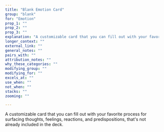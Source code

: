 ```yaml
---
title: "Blank Emotion Card"
group: "blank"
for: "Emotion"
prop_1: ""
prop_2: ""
prop_3: ""
explanation: "A customizable card that you can fill out with your favorite process for surfacing thoughts, feelings, reactions, and predispositions, that\'s not already included in the deck."
longer_context: ""
external_link: ""
general_notes: ""
pairs_with: ""
attribution_notes: ""
why_these_categories: ""
modifying_group: ""
modifying_for: ""
excels_at: ""
use_when: ""
not_when: ""
stacks: ""
zooming: ""

---
```


A customizable card that you can fill out with your favorite process for surfacing thoughts, feelings, reactions, and predispositions, that's not already included in the deck.
